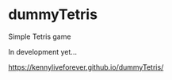 # dummyTetris
Simple Tetris game 

In development yet...

https://kennyliveforever.github.io/dummyTetris/
